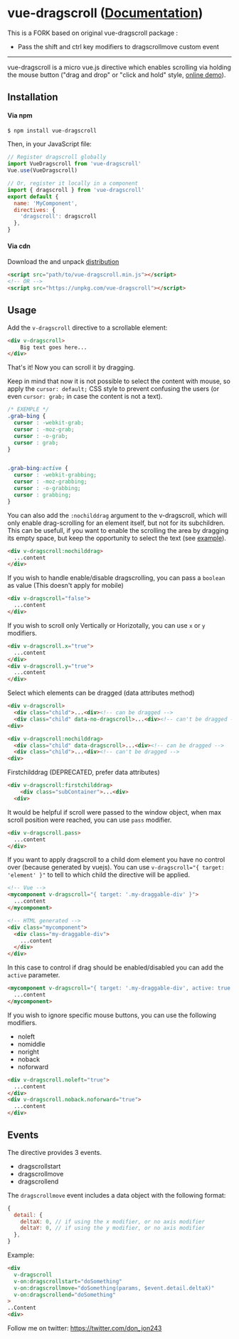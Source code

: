 # vue-dragscroll ([Documentation](https://donmbelembe.github.io/vue-dragscroll/))

This is a FORK based on original vue-dragscroll package :

- Pass the shift and ctrl key modifiers to dragscrollmove custom event

-----

vue-dragscroll is a micro vue.js directive which
enables scrolling via holding the mouse button ("drag and drop" or
"click and hold" style, [online
demo](https://donmbelembe.github.io/vue-dragscroll/)).

## Installation

#### Via npm

```sh
$ npm install vue-dragscroll
```

Then, in your JavaScript file:

```js
// Register dragscroll globally
import VueDragscroll from 'vue-dragscroll'
Vue.use(VueDragscroll)

// Or, register it locally in a component
import { dragscroll } from 'vue-dragscroll'
export default {
  name: 'MyComponent',
  directives: {
    'dragscroll': dragscroll
  },
}
```

#### Via cdn

Download the and unpack
[distribution](https://github.com/donmbelembe/vue-dragscroll/releases)

```html
<script src="path/to/vue-dragscroll.min.js"></script>
<!-- OR -->
<script src="https://unpkg.com/vue-dragscroll"></script>
```

## Usage

Add the `v-dragscroll` directive to a scrollable element:

```html
<div v-dragscroll>
    Big text goes here...
</div>
```

That's it! Now you can scroll it by dragging.

Keep in mind that now it is not possible to select the content with
mouse, so apply the `cursor: default;` CSS style to prevent confusing
the users (or even `cursor: grab;` in case the content is not a text).
```css
/* EXEMPLE */
.grab-bing {
  cursor : -webkit-grab;
  cursor : -moz-grab;
  cursor : -o-grab;
  cursor : grab;
}


.grab-bing:active {
  cursor : -webkit-grabbing;
  cursor : -moz-grabbing;
  cursor : -o-grabbing;
  cursor : grabbing;
}
```

You can also add the `:nochilddrag` argument to the v-dragscroll,
which will only enable drag-scrolling for an element itself, but not
for its subchildren. This can be usefull, if you want to enable the
scrolling the area by dragging its empty space, but keep the
opportunity to select the text (see
[example](http://asvd.github.io/jailed/demos/web/process/)).
```html
<div v-dragscroll:nochilddrag>
  ...content
</div>
```

If you wish to handle enable/disable dragscrolling, you can pass a `boolean` as value (This doesn't apply for mobile)
```html
<div v-dragscroll="false">
  ...content
</div>
```

If you wish to scroll only Vertically or Horizotally, you can use `x` or `y` modifiers.
```html
<div v-dragscroll.x="true">
  ...content
</div>
<div v-dragscroll.y="true">
  ...content
</div>
```

Select which elements can be dragged (data attributes method)
```html
<div v-dragscroll> 
  <div class="child">...<div><!-- can be dragged -->
  <div class="child" data-no-dragscroll>...<div><!-- can't be dragged -->
<div>

<div v-dragscroll:nochilddrag> 
  <div class="child" data-dragscroll>...<div><!-- can be dragged -->
  <div class="child">...<div><!-- can't be dragged -->
<div>
```

Firstchilddrag (DEPRECATED, prefer data attributes)
```html
<div v-dragscroll:firstchilddrag> 
    <div class="subContainer">...<div> 
  <div>
```

It would be helpful if scroll were passed to the window object, when max scroll position were reached, you can use `pass` modifier.
```html
<div v-dragscroll.pass>
  ...content
</div>
```


If you want to apply dragscroll to a child dom element you have no control over (because generated by vuejs). You can use `v-dragscroll="{ target: 'element' }"` to tell to which child the directive will be applied.
```html
<!-- Vue -->
<mycomponent v-dragscroll="{ target: '.my-draggable-div' }">
  ...content
</mycomponent>

<!-- HTML generated -->
<div class="mycomponent">
  <div class="my-draggable-div">
    ...content
  </div>
</div>
```

In this case to control if drag should be enabled/disabled you can add the `active` parameter.
```html
<mycomponent v-dragscroll="{ target: '.my-draggable-div', active: true }">
  ...content
</mycomponent>
```

If you wish to ignore specific mouse buttons, you can use the following modifiers.

* noleft
* nomiddle
* noright
* noback
* noforward

```html
<div v-dragscroll.noleft="true">
  ...content
</div>
<div v-dragscroll.noback.noforward="true">
  ...content
</div>
```

## Events

The directive provides 3 events.

* dragscrollstart
* dragscrollmove
* dragscrollend

The `dragscrollmove` event includes a data object with the following format:

```js
{
  detail: {
    deltaX: 0, // if using the x modifier, or no axis modifier
    deltaY: 0, // if using the y modifier, or no axis modifier
  },
}
```

Example:

```html
<div
  v-dragscroll
  v-on:dragscrollstart="doSomething"
  v-on:dragscrollmove="doSomething(params, $event.detail.deltaX)"
  v-on:dragscrollend="doSomething"
>
..Content
<div>
```

Follow me on twitter: https://twitter.com/don_jon243
